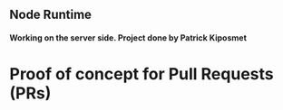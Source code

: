 ## Node Runtime

#### Working on the server side. Project done by Patrick Kiposmet


# Proof of concept for Pull Requests (PRs)